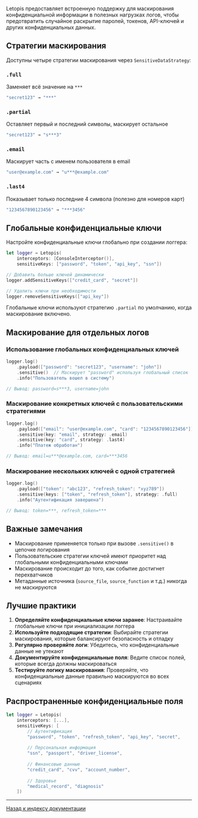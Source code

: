Letopis предоставляет встроенную поддержку для маскирования конфиденциальной информации в полезных нагрузках логов, чтобы предотвратить случайное раскрытие паролей, токенов, API-ключей и других конфиденциальных данных.

## Стратегии маскирования

Доступны четыре стратегии маскирования через `SensitiveDataStrategy`:

### `.full`

Заменяет всё значение на `***`

```swift
"secret123" → "***"
```

### `.partial`

Оставляет первый и последний символы, маскирует остальное

```swift
"secret123" → "s***3"
```

### `.email`

Маскирует часть с именем пользователя в email

```swift
"user@example.com" → "u***@example.com"
```

### `.last4`

Показывает только последние 4 символа (полезно для номеров карт)

```swift
"1234567890123456" → "***3456"
```

## Глобальные конфиденциальные ключи

Настройте конфиденциальные ключи глобально при создании логгера:

```swift
let logger = Letopis(
    interceptors: [ConsoleInterceptor()],
    sensitiveKeys: ["password", "token", "api_key", "ssn"])

// Добавить больше ключей динамически
logger.addSensitiveKeys(["credit_card", "secret"])

// Удалить ключи при необходимости
logger.removeSensitiveKeys(["api_key"])
```

Глобальные ключи используют стратегию `.partial` по умолчанию, когда маскирование включено.

## Маскирование для отдельных логов

### Использование глобальных конфиденциальных ключей

```swift
logger.log()
    .payload(["password": "secret123", "username": "john"])
    .sensitive()  // Маскирует "password" используя глобальный список
    .info("Пользователь вошел в систему")

// Вывод: password=s***3, username=john
```

### Маскирование конкретных ключей с пользовательскими стратегиями

```swift
logger.log()
    .payload(["email": "user@example.com", "card": "1234567890123456"])
    .sensitive(key: "email", strategy: .email)
    .sensitive(key: "card", strategy: .last4)
    .info("Платеж обработан")

// Вывод: email=u***@example.com, card=***3456
```

### Маскирование нескольких ключей с одной стратегией

```swift
logger.log()
    .payload(["token": "abc123", "refresh_token": "xyz789"])
    .sensitive(keys: ["token", "refresh_token"], strategy: .full)
    .info("Аутентификация завершена")

// Вывод: token=***, refresh_token=***
```

## Важные замечания

- Маскирование применяется только при вызове `.sensitive()` в цепочке логирования
- Пользовательские стратегии ключей имеют приоритет над глобальными конфиденциальными ключами
- Маскирование происходит до того, как событие достигнет перехватчиков
- Метаданные источника (`source_file`, `source_function` и т.д.) никогда не маскируются

## Лучшие практики

1. **Определяйте конфиденциальные ключи заранее**: Настраивайте глобальные ключи при инициализации логгера
2. **Используйте подходящие стратегии**: Выбирайте стратегии маскирования, которые балансируют безопасность и отладку
3. **Регулярно проверяйте логи**: Убедитесь, что конфиденциальные данные не утекают
4. **Документируйте конфиденциальные поля**: Ведите список полей, которые всегда должны маскироваться
5. **Тестируйте логику маскирования**: Проверяйте, что конфиденциальные данные правильно маскируются во всех сценариях

## Распространенные конфиденциальные поля

```swift
let logger = Letopis(
    interceptors: [...],
    sensitiveKeys: [
        // Аутентификация
        "password", "token", "refresh_token", "api_key", "secret",
        
        // Персональная информация
        "ssn", "passport", "driver_license",
        
        // Финансовые данные
        "credit_card", "cvv", "account_number",
        
        // Здоровье
        "medical_record", "diagnosis"
    ])
```

---

[Назад к индексу документации](../index.md)
